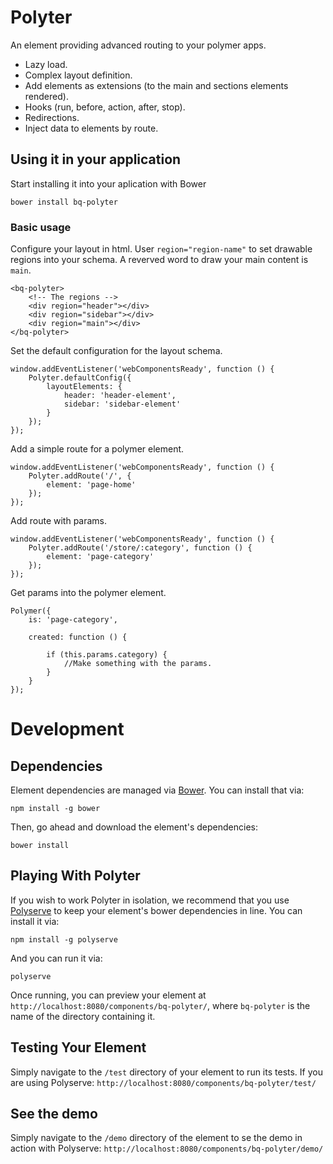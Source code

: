 # Polyter

An element providing advanced routing to your polymer apps.
 * Lazy load.
 * Complex layout definition.
 * Add elements as extensions (to the main and sections elements rendered).
 * Hooks (run, before, action, after, stop).
 * Redirections.
 * Inject data to elements by route.

## Using it in your application

Start installing it into your aplication with Bower

    bower install bq-polyter
    
### Basic usage

Configure your layout in html. User `region="region-name"` to set drawable regions into your schema. A reverved word to draw your main content is `main`.

    <bq-polyter>
        <!-- The regions -->
        <div region="header"></div>
        <div region="sidebar"></div>
        <div region="main"></div>
    </bq-polyter>

Set the default configuration for the layout schema.

    window.addEventListener('webComponentsReady', function () {
        Polyter.defaultConfig({
            layoutElements: {
                header: 'header-element',
                sidebar: 'sidebar-element'
            }
        });
    });

Add a simple route for a polymer element.

    window.addEventListener('webComponentsReady', function () {
        Polyter.addRoute('/', {
            element: 'page-home'
        });
    });
    
Add route with params.

    window.addEventListener('webComponentsReady', function () {
        Polyter.addRoute('/store/:category', function () {
            element: 'page-category'
        });
    });
    
Get params into the polymer element.

    Polymer({
        is: 'page-category',
        
        created: function () {
            
            if (this.params.category) {
                //Make something with the params.
            }
        }
    });
    
# Development

## Dependencies

Element dependencies are managed via [Bower](http://bower.io/). You can
install that via:

    npm install -g bower

Then, go ahead and download the element's dependencies:

    bower install


## Playing With Polyter

If you wish to work Polyter in isolation, we recommend that you use
[Polyserve](https://github.com/PolymerLabs/polyserve) to keep your element's
bower dependencies in line. You can install it via:

    npm install -g polyserve

And you can run it via:

    polyserve

Once running, you can preview your element at
`http://localhost:8080/components/bq-polyter/`, where `bq-polyter` is the name of the directory containing it.


## Testing Your Element

Simply navigate to the `/test` directory of your element to run its tests. If
you are using Polyserve: `http://localhost:8080/components/bq-polyter/test/`

## See the demo

Simply navigate to the `/demo` directory of the element to se the demo in action
with Polyserve: `http://localhost:8080/components/bq-polyter/demo/`
